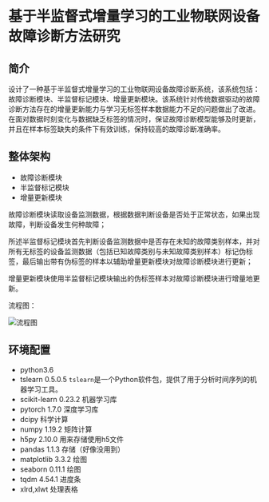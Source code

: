 # 基于半监督式增量学习的工业物联网设备故障诊断方法研究

## 简介

设计了一种基于半监督式增量学习的工业物联网设备故障诊断系统，该系统包括：故障诊断模块、半监督标记模块、增量更新模块。该系统针对传统数据驱动的故障诊断方法存在的增量更新能力与学习无标签样本数据能力不足的问题做出了改进。在面对数据时刻变化与数据缺乏标签的情况时，保证故障诊断模型能够及时更新，并且在样本标签缺失的条件下有效训练，保持较高的故障诊断准确率。

## 整体架构

- 故障诊断模块
- 半监督标记模块
- 增量更新模块

故障诊断模块读取设备监测数据，根据数据判断设备是否处于正常状态，如果出现故障，判断设备发生何种故障；

所述半监督标记模块首先判断设备监测数据中是否存在未知的故障类别样本，并对所有无标签的设备监测数据（包括已知故障类别与未知故障类别样本）标记伪标签，最后输出带有伪标签的样本以辅助增量更新模块对故障诊断模块进行更新；

增量更新模块使用半监督标记模块输出的伪标签样本对故障诊断模块进行增量地更新。

流程图：

![流程图](https://notes-pic.oss-cn-shanghai.aliyuncs.com/%E6%95%85%E9%9A%9C%E8%AF%8A%E6%96%AD%E6%96%B9%E6%A1%88/%E6%9E%B6%E6%9E%84%E5%9B%BE-%E6%9C%80%E6%96%B0%E7%89%88.png)

## 环境配置

- python3.6
- tslearn 0.5.0.5 `tslearn`是一个Python软件包，提供了用于分析时间序列的机器学习工具。
- scikit-learn 0.23.2 机器学习库
- pytorch 1.7.0 深度学习库
- dcipy 科学计算
- numpy 1.19.2 矩阵计算
- h5py 2.10.0 用来存储使用h5文件
- pandas 1.1.3 存储（好像没用到）
- matplotlib 3.3.2 绘图
- seaborn 0.11.1 绘图
- tqdm 4.54.1 进度条
- xlrd,xlwt 处理表格